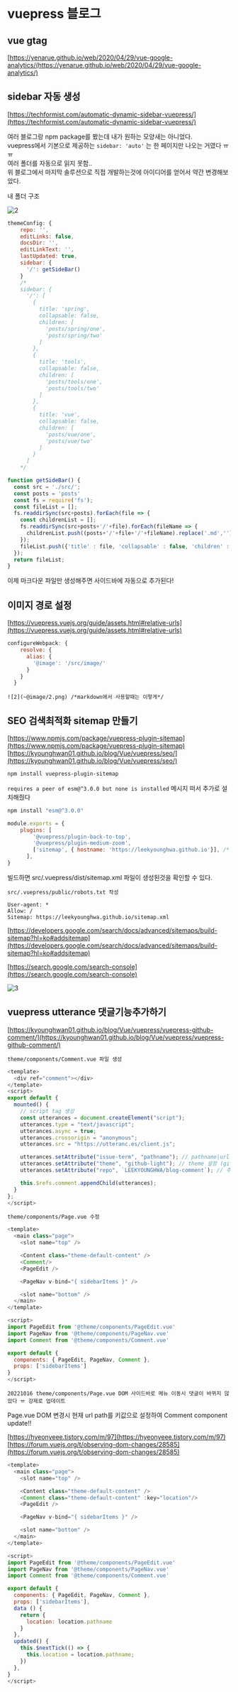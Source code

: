 # vuepress 블로그

## vue gtag
[https://yenarue.github.io/web/2020/04/29/vue-google-analytics/(https://yenarue.github.io/web/2020/04/29/vue-google-analytics/)

## sidebar 자동 생성

[https://techformist.com/automatic-dynamic-sidebar-vuepress/](https://techformist.com/automatic-dynamic-sidebar-vuepress/)

여러 블로그랑 npm package를 봤는데 내가 원하는 모양새는 아니었다.  
vuepress에서 기본으로 제공하는 `sidebar: 'auto'` 는 한 페이지만 나오는 거였다 ㅠㅠ  
여러 폴더를 자동으로 읽지 못함..  
위 블로그에서 마지막 솔루션으로 직접 개발하는것에 아이디어를 얻어서 약간 변경해보았다.

내 폴더 구조

![2](~@image/2.png)

```js
themeConfig: {
    repo: '',
    editLinks: false,
    docsDir: '',
    editLinkText: '',
    lastUpdated: true,
    sidebar: {
      '/': getSideBar()
    }
    /*
    sidebar: {
      '/': [
        { 
          title: 'spring',
          collapsable: false,
          children: [ 
            'posts/spring/one',
            'posts/spring/two' 
          ] 
        },
        { 
          title: 'tools',
          collapsable: false,
          children: [ 
            'posts/tools/one', 
            'posts/tools/two' 
          ] 
        },       
        { 
          title: 'vue',
          collapsable: false,
          children: [ 
            'posts/vue/one', 
            'posts/vue/two' 
          ] 
        } 
      ]
    */
```

```javascript
function getSideBar() {
  const src = './src/';
  const posts = 'posts'
  const fs = require('fs');
  const fileList = [];  
  fs.readdirSync(src+posts).forEach(file => {   
    const childrenList = [];
    fs.readdirSync(src+posts+'/'+file).forEach(fileName => {
      childrenList.push((posts+'/'+file+'/'+fileName).replace('.md',''))
    });
    fileList.push({'title' : file, 'collapsable' : false, 'children' : childrenList});
  }); 
  return fileList;
}
```
이제 마크다운 파일만 생성해주면 사이드바에 자동으로 추가된다!


## 이미지 경로 설정

[https://vuepress.vuejs.org/guide/assets.html#relative-urls](https://vuepress.vuejs.org/guide/assets.html#relative-urls)

```js
configureWebpack: {
    resolve: {
      alias: {
        '@image': '/src/image/'
      }
    }
  }
```
```
![2](~@image/2.png) /*markdown에서 사용할때는 이렇게*/
```

## SEO 검색최적화 sitemap 만들기

[https://www.npmjs.com/package/vuepress-plugin-sitemap](https://www.npmjs.com/package/vuepress-plugin-sitemap)
[https://kyounghwan01.github.io/blog/Vue/vuepress/seo/](https://kyounghwan01.github.io/blog/Vue/vuepress/seo/)

```bash
npm install vuepress-plugin-sitemap
```

`requires a peer of esm@^3.0.0 but none is installed` 메시지 떠서 추가로 설치해줬다

```bash
npm install "esm@^3.0.0"
```

```js
module.exports = {
    plugins: [
        '@vuepress/plugin-back-to-top',
        '@vuepress/plugin-medium-zoom',
        ['sitemap', { hostname: 'https://leekyounghwa.github.io'}], /* 괄호 틀려서 한참 헤멨다 */
      ],
}
```
빌드하면 src/.vuepress/dist/sitemap.xml 파일이 생성된것을 확인할 수 있다.

`src/.vuepress/public/robots.txt 작성`
```
User-agent: *
Allow: /
Sitemap: https://leekyounghwa.github.io/sitemap.xml
```
[https://developers.google.com/search/docs/advanced/sitemaps/build-sitemap?hl=ko#addsitemap](https://developers.google.com/search/docs/advanced/sitemaps/build-sitemap?hl=ko#addsitemap)

[https://search.google.com/search-console](https://search.google.com/search-console)

![3](~@image/3.png)

## vuepress utterance 댓글기능추가하기

[https://kyounghwan01.github.io/blog/Vue/vuepress/vuepress-github-comment/](https://kyounghwan01.github.io/blog/Vue/vuepress/vuepress-github-comment/)

`theme/components/Comment.vue 파일 생성`
```js
<template>
  <div ref="comment"></div>
</template>
<script>
export default {
  mounted() {
    // script tag 생성
    const utterances = document.createElement("script");
    utterances.type = "text/javascript";
    utterances.async = true;
    utterances.crossorigin = "anonymous";
    utterances.src = "https://utteranc.es/client.js";

    utterances.setAttribute("issue-term", "pathname"); // pathname|url|title|og:title 중 택 1
    utterances.setAttribute("theme", "github-light"); // theme 설정 (github-light, github-dark, preferred-color-scheme, github-dark-orange, icy-dark, dark-blue, photon-dark, boxy-light) 중 하나 선택
    utterances.setAttribute("repo", `LEEKYOUNGHWA/blog-comment`); // 주의!! 사용할 repository

    this.$refs.comment.appendChild(utterances);
  }
};
</script>
```

`theme/components/Page.vue 수정`

```js {6,18,21}
<template>
  <main class="page">
    <slot name="top" />

    <Content class="theme-default-content" />
    <Comment/>
    <PageEdit />

    <PageNav v-bind="{ sidebarItems }" />

    <slot name="bottom" />
  </main>
</template>

<script>
import PageEdit from '@theme/components/PageEdit.vue'
import PageNav from '@theme/components/PageNav.vue'
import Comment from '@theme/components/Comment.vue'

export default {
  components: { PageEdit, PageNav, Comment },
  props: ['sidebarItems']
}
</script>
```

`20221016 theme/components/Page.vue DOM 사이드바로 메뉴 이동시 댓글이 바뀌지 않았다 ㅠ 강제로 업데이트`

Page.vue DOM 변경시 현재 url path를 키값으로 설정하여 Comment component update!!
 
[https://hyeonyeee.tistory.com/m/97](https://hyeonyeee.tistory.com/m/97)
[https://forum.vuejs.org/t/observing-dom-changes/28585](https://forum.vuejs.org/t/observing-dom-changes/28585)

```js
<template>
  <main class="page">
    <slot name="top" />

    <Content class="theme-default-content" />
    <Comment class="theme-default-content" :key="location"/>
    <PageEdit />

    <PageNav v-bind="{ sidebarItems }" />

    <slot name="bottom" />
  </main>
</template>

<script>
import PageEdit from '@theme/components/PageEdit.vue'
import PageNav from '@theme/components/PageNav.vue'
import Comment from '@theme/components/Comment.vue'

export default {
  components: { PageEdit, PageNav, Comment },
  props: ['sidebarItems'],
  data () {
    return {
      location: location.pathname
    }
  },
  updated() {
    this.$nextTick(() => {
      this.location = location.pathname;
    })
  },
}
</script>
```
<!--stackedit_data:
eyJoaXN0b3J5IjpbLTUwOTkyMzc2MV19
-->